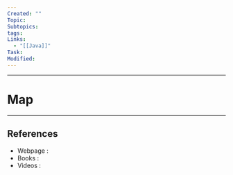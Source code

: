 ```yaml
---
Created: ""
Topic: 
Subtopics: 
tags: 
Links:
  - "[[Java]]"
Task: 
Modified:
---
```



---

# Map
---







## References
- Webpage :
- Books   :
- Videos  :
